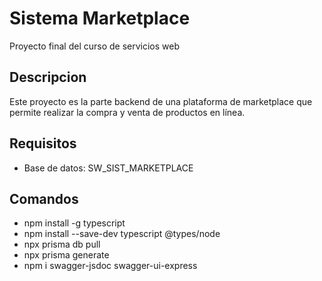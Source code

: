 # Sistema Marketplace
Proyecto final del curso de servicios web

## Descripcion
Este proyecto es la parte backend de una plataforma de marketplace que permite realizar la compra y venta de productos en línea.

## Requisitos
- Base de datos: SW_SIST_MARKETPLACE

## Comandos
- npm install -g typescript
- npm install --save-dev typescript @types/node
- npx prisma db pull
- npx prisma generate
- npm i swagger-jsdoc swagger-ui-express
